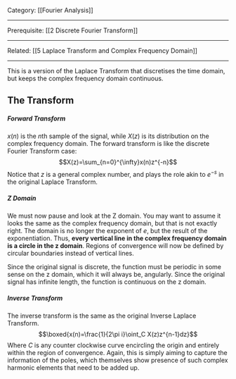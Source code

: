 Category: [[Fourier Analysis]]
___
Prerequisite: [[2 Discrete Fourier Transform]]
___
Related: [[5 Laplace Transform and Complex Frequency Domain]]
___
This is a version of the Laplace Transform that discretises the time domain, but keeps the complex frequency domain continuous. 
## The Transform
##### Forward Transform
$x(n)$ is the $n$th sample of the signal, while $X(z)$ is its distribution on the complex frequency domain. The forward transform is like the discrete Fourier Transform case:  
$$X(z)=\sum_{n=0}^{\infty}x(n)z^{-n}$$
Notice that $z$ is a general complex number, and plays the role akin to $e^{-s}$ in the original Laplace Transform. 
##### Z Domain
We must now pause and look at the Z domain. You may want to assume it looks the same as the complex frequency domain, but that is not exactly right. The domain is no longer the exponent of $e$, but the result of the exponentiation. Thus, **every vertical line in the complex frequency domain is a circle in the z domain**. Regions of convergence will now be defined by circular boundaries instead of vertical lines. 

Since the original signal is discrete, the function must be periodic in some sense on the z domain, which it will always be, angularly. Since the original signal has infinite length, the function is continuous on the z domain. 
##### Inverse Transform
The inverse transform is the same as the original Inverse Laplace Transform. 
$$\boxed{x(n)=\frac{1}{2\pi i}\oint_C X(z)z^{n-1}dz}$$
Where $C$ is any counter clockwise curve encircling the origin and entirely within the region of convergence. Again, this is simply aiming to capture the information of the poles, which themselves show presence of such complex harmonic elements that need to be added up. 

